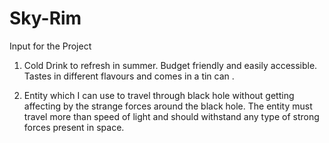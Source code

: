 # Sky-Rim

Input for the Project

1. Cold Drink to refresh in summer. Budget friendly and easily accessible. Tastes in different flavours and comes in a tin can .

2. Entity which I can use to travel through black hole without getting affecting by the strange forces around the black hole. The entity must travel more than speed of light and should withstand any type of strong forces present in space.

